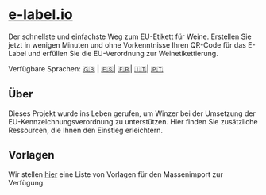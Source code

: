 # [e-label.io](https://de.e-label.io)

Der schnellste und einfachste Weg zum EU-Etikett für Weine. Erstellen Sie jetzt in wenigen Minuten und ohne Vorkenntnisse Ihren QR-Code für das E-Label und erfüllen Sie die EU-Verordnung zur Weinetikettierung.

Verfügbare Sprachen: [🇬🇧](./README.md) | [🇪🇸](./README.es.md)| [🇫🇷](./README.fr.md)| [🇮🇹](./README.it.md)| [🇵🇹](./README.pt.md)

## Über

Dieses Projekt wurde ins Leben gerufen, um Winzer bei der Umsetzung der EU-Kennzeichnungsverordnung zu unterstützen. Hier finden Sie zusätzliche Ressourcen, die Ihnen den Einstieg erleichtern.

## Vorlagen

Wir stellen [hier](bulk-upload-templates/de) eine Liste von Vorlagen für den Massenimport zur Verfügung.
